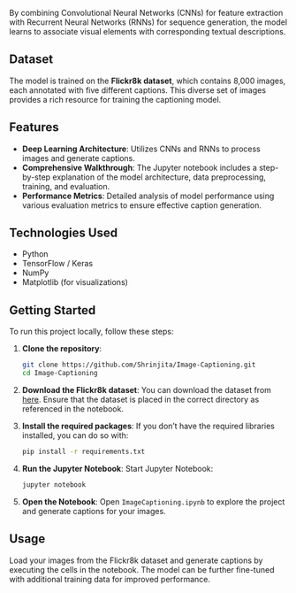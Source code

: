 By combining Convolutional Neural Networks (CNNs) for feature extraction with Recurrent Neural Networks (RNNs) for sequence generation, the model learns to associate visual elements with corresponding textual descriptions.

## Dataset
The model is trained on the **Flickr8k dataset**, which contains 8,000 images, each annotated with five different captions. This diverse set of images provides a rich resource for training the captioning model.

## Features
- **Deep Learning Architecture**: Utilizes CNNs and RNNs to process images and generate captions.
- **Comprehensive Walkthrough**: The Jupyter notebook includes a step-by-step explanation of the model architecture, data preprocessing, training, and evaluation.
- **Performance Metrics**: Detailed analysis of model performance using various evaluation metrics to ensure effective caption generation.

## Technologies Used
- Python
- TensorFlow / Keras
- NumPy
- Matplotlib (for visualizations)

## Getting Started
To run this project locally, follow these steps:

1. **Clone the repository**:
   ```bash
   git clone https://github.com/Shrinjita/Image-Captioning.git
   cd Image-Captioning
   ```

2. **Download the Flickr8k dataset**:
   You can download the dataset from [here](http://web.engr.illinois.edu/~bplumme2/Flickr8k_Dataset.htm). Ensure that the dataset is placed in the correct directory as referenced in the notebook.

3. **Install the required packages**:
   If you don’t have the required libraries installed, you can do so with:
   ```bash
   pip install -r requirements.txt
   ```

4. **Run the Jupyter Notebook**:
   Start Jupyter Notebook:
   ```bash
   jupyter notebook
   ```

5. **Open the Notebook**:
   Open `ImageCaptioning.ipynb` to explore the project and generate captions for your images.

## Usage
Load your images from the Flickr8k dataset and generate captions by executing the cells in the notebook. The model can be further fine-tuned with additional training data for improved performance.
